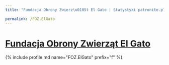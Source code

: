 ```yaml
---
title: "Fundacja Obrony Zwierz\u0105t El Gato | Statystyki patronite.pl | Patromierz"

permalink: /FOZ.ElGato
---
```


# [Fundacja Obrony Zwierząt El Gato](https://patronite.pl/FOZ.ElGato)

{% include profile.md name="FOZ.ElGato" prefix="f" %}
